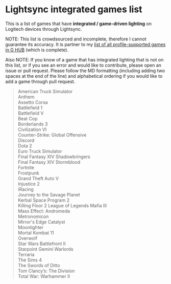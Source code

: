 # Lightsync integrated games list

This is a list of games that have **integrated / game-driven lighting** on Logitech devices through Lightsync. 

NOTE: This list is crowdsourced and incomplete, therefore I cannot guarantee its accuracy. It is partner to my [list of all profile-supported games in G HUB](https://github.com/xyj013/g-hub-supported-games/blob/master/g-hub-games-list.md) (which is complete).

Also NOTE: If you know of a game that has integrated lighting that is not on this list, or if you see an error and would like to contribute, please open an issue or pull request. Please follow the MD formatting (including adding two spaces at the end of the line) and alphabetical ordering if you would like to add a game through pull request.

> American Truck Simulator  
> Anthem  
> Assetto Corsa  
> Battlefield 1  
> Battlefield V  
> Beat Cop  
> Borderlands 3  
> Civilization VI  
> Counter-Strike: Global Offensive  
> Discord  
> Dota 2  
> Euro Truck Simulator  
> Final Fantasy XIV Shadowbringers  
> Final Fantasy XIV Stormblood  
> Fortnite  
> Frostpunk  
> Grand Theft Auto V  
> Injustice 2  
> iRacing  
> Journey to the Savage Planet  
> Kerbal Space Program 2  
> Killing Floor 2
> League of Legends
> Mafia III  
> Mass Effect: Andromeda  
> Metronomicon  
> Mirror's Edge Catalyst  
> Moonlighter  
> Mortal Kombat 11  
> Overwolf  
> Star Wars Battlefront II  
> Starpoint Gemini Warlords  
> Terraria  
> The Sims 4  
> The Swords of Ditto  
> Tom Clancy’s: The Division  
> Total War: Warhammer II  
